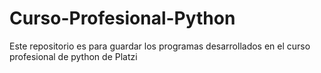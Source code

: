 # Curso-Profesional-Python
Este repositorio es para guardar los programas desarrollados en el curso profesional de python de Platzi
